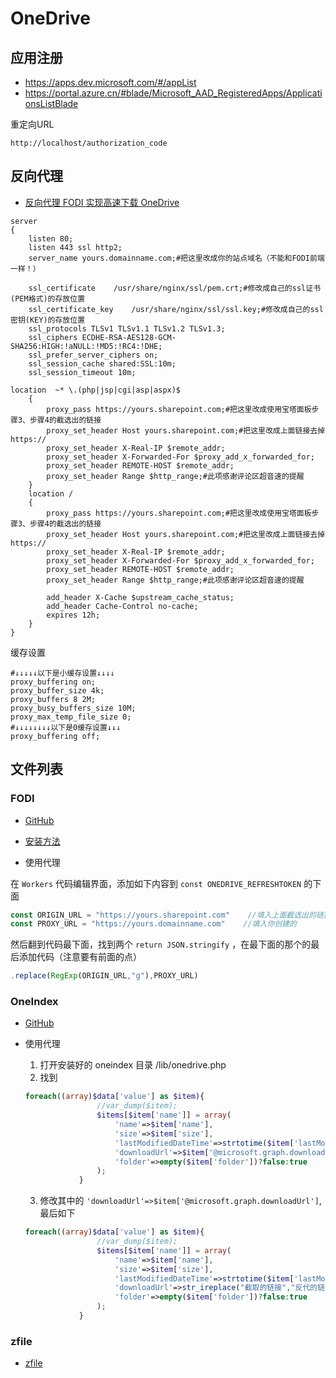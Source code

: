 # OneDrive

## 应用注册

- https://apps.dev.microsoft.com/#/appList
- https://portal.azure.cn/#blade/Microsoft_AAD_RegisteredApps/ApplicationsListBlade

重定向URL

```http
http://localhost/authorization_code
```

## 反向代理

- [反向代理 FODI 实现高速下载 OneDrive](https://niconiconi.cc/blog/202.html)

```nginx
server
{
    listen 80;
    listen 443 ssl http2;
    server_name yours.domainname.com;#把这里改成你的站点域名（不能和FODI前端一样！）
    
    ssl_certificate    /usr/share/nginx/ssl/pem.crt;#修改成自己的ssl证书(PEM格式)的存放位置
    ssl_certificate_key    /usr/share/nginx/ssl/ssl.key;#修改成自己的ssl密钥(KEY)的存放位置
    ssl_protocols TLSv1 TLSv1.1 TLSv1.2 TLSv1.3;
    ssl_ciphers ECDHE-RSA-AES128-GCM-SHA256:HIGH:!aNULL:!MD5:!RC4:!DHE;
    ssl_prefer_server_ciphers on;
    ssl_session_cache shared:SSL:10m;
    ssl_session_timeout 10m;
    
location  ~* \.(php|jsp|cgi|asp|aspx)$
    {
        proxy_pass https://yours.sharepoint.com;#把这里改成使用宝塔面板步骤3、步骤4的截选出的链接
        proxy_set_header Host yours.sharepoint.com;#把这里改成上面链接去掉https://
        proxy_set_header X-Real-IP $remote_addr;
        proxy_set_header X-Forwarded-For $proxy_add_x_forwarded_for;
        proxy_set_header REMOTE-HOST $remote_addr;
        proxy_set_header Range $http_range;#此项感谢评论区超音速的提醒
    }
    location /
    {
        proxy_pass https://yours.sharepoint.com;#把这里改成使用宝塔面板步骤3、步骤4的截选出的链接
        proxy_set_header Host yours.sharepoint.com;#把这里改成上面链接去掉https://
        proxy_set_header X-Real-IP $remote_addr;
        proxy_set_header X-Forwarded-For $proxy_add_x_forwarded_for;
        proxy_set_header REMOTE-HOST $remote_addr;
        proxy_set_header Range $http_range;#此项感谢评论区超音速的提醒
        
        add_header X-Cache $upstream_cache_status;
        add_header Cache-Control no-cache;
        expires 12h;
    }
}
```

缓存设置

```nginx
#↓↓↓↓↓以下是小缓存设置↓↓↓↓
proxy_buffering on;
proxy_buffer_size 4k;
proxy_buffers 8 2M;
proxy_busy_buffers_size 10M;
proxy_max_temp_file_size 0;
#↓↓↓↓↓↓↓↓以下是0缓存设置↓↓↓
proxy_buffering off;
```



## 文件列表

### FODI

- [GitHub](https://github.com/vcheckzen/FODI)
- [安装方法](https://logi.im/back-end/fodi-on-cloudflare.html)

- 使用代理

在 `Workers` 代码编辑界面，添加如下内容到 `const ONEDRIVE_REFRESHTOKEN` 的下面

```javascript
const ORIGIN_URL = "https://yours.sharepoint.com"    //填入上面截选出的链接
const PROXY_URL = "https://yours.domainname.com"    //填入你创建的
```

然后翻到代码最下面，找到两个 `return JSON.stringify` ，在最下面的那个的最后添加代码（注意要有前面的点）

```javascript
.replace(RegExp(ORIGIN_URL,"g"),PROXY_URL)
```

### OneIndex

- [GitHub](https://github.com/donwa/oneindex)

- 使用代理

  1. 打开安装好的 oneindex 目录 /lib/onedrive.php
  2. 找到
  
  ```php
  foreach((array)$data['value'] as $item){
                  //var_dump($item);
                  $items[$item['name']] = array(
                      'name'=>$item['name'],
                      'size'=>$item['size'],
                      'lastModifiedDateTime'=>strtotime($item['lastModifiedDateTime']),
                      'downloadUrl'=>$item['@microsoft.graph.downloadUrl'],
                      'folder'=>empty($item['folder'])?false:true
                  );
              }
  ```
  
  3. 修改其中的 `'downloadUrl'=>$item['@microsoft.graph.downloadUrl']`, 最后如下
  
  ```php
  foreach((array)$data['value'] as $item){
                  //var_dump($item);
                  $items[$item['name']] = array(
                      'name'=>$item['name'],
                      'size'=>$item['size'],
                      'lastModifiedDateTime'=>strtotime($item['lastModifiedDateTime']),
                      'downloadUrl'=>str_ireplace("截取的链接","反代的链接",$item['@microsoft.graph.downloadUrl']),
                      'folder'=>empty($item['folder'])?false:true
                  );
              }
  ```
  
### zfile

- [zfile](https://github.com/zhaojun1998/zfile)

  

